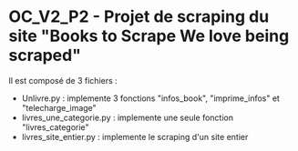 # OC_V2_P2 - Projet de scraping du site  "Books to Scrape We love being scraped"
Il est composé de 3 fichiers :
- Unlivre.py : implemente 3 fonctions "infos_book", "imprime_infos" et "telecharge_image"
- livres_une_categorie.py : implemente une seule fonction "livres_categorie"
- livres_site_entier.py : implemente le scraping d'un site entier
